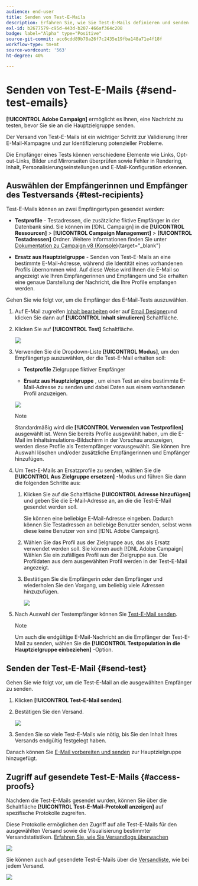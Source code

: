 ```yaml
---
audience: end-user
title: Senden von Test-E-Mails
description: Erfahren Sie, wie Sie Test-E-Mails definieren und senden
exl-id: b2677579-c95d-443d-b207-466af364c208
badge: label="Alpha" type="Positive"
source-git-commit: acc6cdd89b78a26f7c2435e19fba148a71e4f18f
workflow-type: tm+mt
source-wordcount: '563'
ht-degree: 40%

---
```


# Senden von Test-E-Mails {#send-test-emails}

**[!UICONTROL Adobe Campaign]** ermöglicht es Ihnen, eine Nachricht zu testen, bevor Sie sie an die Hauptzielgruppe senden.

Der Versand von Test-E-Mails ist ein wichtiger Schritt zur Validierung Ihrer E-Mail-Kampagne und zur Identifizierung potenzieller Probleme.

Die Empfänger eines Tests können verschiedene Elemente wie Links, Opt-out-Links, Bilder und Mirrorseiten überprüfen sowie Fehler in Rendering, Inhalt, Personalisierungseinstellungen und E-Mail-Konfiguration erkennen.

## Auswählen der Empfängerinnen und Empfänger des Testversands {#test-recipients}

Test-E-Mails können an zwei Empfängertypen gesendet werden:

* **Testprofile** - Testadressen, die zusätzliche fiktive Empfänger in der Datenbank sind. Sie können im [!DNL Campaign] in die **[!UICONTROL Ressourcen]** > **[!UICONTROL Campaign Management]** > **[!UICONTROL Testadressen]** Ordner. Weitere Informationen finden Sie unter [Dokumentation zu Campaign v8 (Konsole)](https://experienceleague.adobe.com/docs/campaign/campaign-v8/audience/add-profiles/test-profiles.html){target="_blank"}

* **Ersatz aus Hauptzielgruppe** - Senden von Test-E-Mails an eine bestimmte E-Mail-Adresse, während die Identität eines vorhandenen Profils übernommen wird. Auf diese Weise wird Ihnen die E-Mail so angezeigt wie Ihren Empfängerinnen und Empfängern und Sie erhalten eine genaue Darstellung der Nachricht, die Ihre Profile empfangen werden.

Gehen Sie wie folgt vor, um die Empfänger des E-Mail-Tests auszuwählen.

1. Auf E-Mail zugreifen [Inhalt bearbeiten](../content/edit-content.md) oder auf [Email Designer](../content/get-started-email-designer.md)und klicken Sie dann auf **[!UICONTROL Inhalt simulieren]** Schaltfläche.

1. Klicken Sie auf **[!UICONTROL Test]** Schaltfläche.

   ![](assets/simulate-test-button.png)

1. Verwenden Sie die Dropdown-Liste **[!UICONTROL Modus]**, um den Empfängertyp auszuwählen, der die Test-E-Mail erhalten soll:

   * **Testprofile** Zielgruppe fiktiver Empfänger

   * **Ersatz aus Hauptzielgruppe** , um einen Test an eine bestimmte E-Mail-Adresse zu senden und dabei Daten aus einem vorhandenen Profil anzuzeigen.

   ![](assets/simulate-profile-mode.png)

   >[!NOTE]
   >
   >Standardmäßig wird die **[!UICONTROL Verwenden von Testprofilen]** ausgewählt ist. Wenn Sie bereits Profile ausgewählt haben, um die E-Mail im Inhaltsimulations-Bildschirm in der Vorschau anzuzeigen, werden diese Profile als Testempfänger vorausgewählt. Sie können Ihre Auswahl löschen und/oder zusätzliche Empfängerinnen und Empfänger hinzufügen.

1. Um Test-E-Mails an Ersatzprofile zu senden, wählen Sie die **[!UICONTROL Aus Zielgruppe ersetzen]** -Modus und führen Sie dann die folgenden Schritte aus:

   1. Klicken Sie auf die Schaltfläche **[!UICONTROL Adresse hinzufügen]** und geben Sie die E-Mail-Adresse an, an die die Test-E-Mail gesendet werden soll.

      Sie können eine beliebige E-Mail-Adresse eingeben. Dadurch können Sie Testadressen an beliebige Benutzer senden, selbst wenn diese keine Benutzer von sind [!DNL Adobe Campaign].

   1. Wählen Sie das Profil aus der Zielgruppe aus, das als Ersatz verwendet werden soll. Sie können auch [!DNL Adobe Campaign] Wählen Sie ein zufälliges Profil aus der Zielgruppe aus. Die Profildaten aus dem ausgewählten Profil werden in der Test-E-Mail angezeigt.

   1. Bestätigen Sie die Empfängerin oder den Empfänger und wiederholen Sie den Vorgang, um beliebig viele Adressen hinzuzufügen.

      ![](assets/simulate-profile-substitute.png)

1. Nach Auswahl der Testempfänger können Sie [Test-E-Mail senden](#send-test).

   >[!NOTE]
   >
   >Um auch die endgültige E-Mail-Nachricht an die Empfänger der Test-E-Mail zu senden, wählen Sie die **[!UICONTROL Testpopulation in die Hauptzielgruppe einbeziehen]** -Option.

## Senden der Test-E-Mail {#send-test}

Gehen Sie wie folgt vor, um die Test-E-Mail an die ausgewählten Empfänger zu senden.

1. Klicken **[!UICONTROL Test-E-Mail senden]**.

1. Bestätigen Sie den Versand.

   ![](assets/simulate-send-test.png)

1. Senden Sie so viele Test-E-Mails wie nötig, bis Sie den Inhalt Ihres Versands endgültig festgelegt haben.

Danach können Sie [E-Mail vorbereiten und senden](../monitor/prepare-send.md) zur Hauptzielgruppe hinzugefügt.

## Zugriff auf gesendete Test-E-Mails {#access-proofs}

Nachdem die Test-E-Mails gesendet wurden, können Sie über die Schaltfläche **[!UICONTROL Test-E-Mail-Protokoll anzeigen]** auf spezifische Protokolle zugreifen.

Diese Protokolle ermöglichen den Zugriff auf alle Test-E-Mails für den ausgewählten Versand sowie die Visualisierung bestimmter Versandstatistiken. [Erfahren Sie, wie Sie Versandlogs überwachen](../monitor/delivery-logs.md)

![](assets/simulate-test-log.png)

Sie können auch auf gesendete Test-E-Mails über die [Versandliste](../msg/gs-messages.md), wie bei jedem Versand.

![](assets/simulate-deliveries-list.png)
